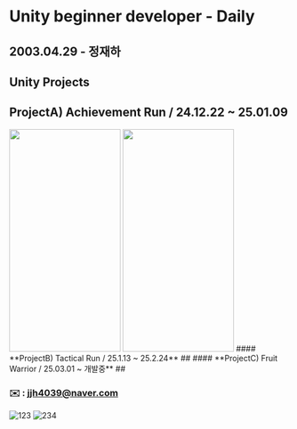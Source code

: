# **Unity beginner developer - Daily**


## 2003.04.29 - 정재하


## Unity Projects
## **ProjectA) Achievement Run / 24.12.22 ~ 25.01.09**

<img src=https://github.com/user-attachments/assets/0d00eeae-8f97-4cce-9d47-a6e45272ae94.png  width="200" height="400"/>
<img src=https://github.com/user-attachments/assets/884554c2-b8b5-4568-82b9-85a28ac31a3c.png  width="200" height="400"/>
#### **ProjectB) Tactical Run / 25.1.13 ~ 25.2.24**
##
#### **ProjectC) Fruit Warrior / 25.03.01 ~ 개발중**
##


### ✉️ : jjh4039@naver.com
![123](https://github.com/user-attachments/assets/0d00eeae-8f97-4cce-9d47-a6e45272ae94)
![234](https://github.com/user-attachments/assets/884554c2-b8b5-4568-82b9-85a28ac31a3c)
